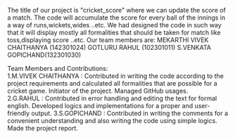 The title of our project is "cricket_score" where we can update the score of a match.
The code will accumulate the score for every ball of the innings in a way of runs,wickets,wides ..etc.
We had designed the code in such way that it will display mostly all formalities  that should be taken for match like toss,displaying score ..etc.
Our team members are: MEKARTHI VIVEK CHAITHANYA (142301024) 
                      GOTLURU RAHUL (102301011)
                      S.VENKATA GOPICHAND(132301030)

Team Members and Contributions:                     
1.M.VIVEK CHAITHANYA : Contributed in writing the code according to the project requirements and calculated  all  formalities that are possible for a cricket game. Initiator of the project. Managed GitHub usages.                                                                                                                   
2.G.RAHUL : Contributed in error handling and editing the text for formal  english. Developed logics and implementations  for a proper and user-friendly  output. 
3.S.GOPICHAND : Contributed in writing the comments for a convenient understanding and also writing the code using simple logics. Made the project report. 


